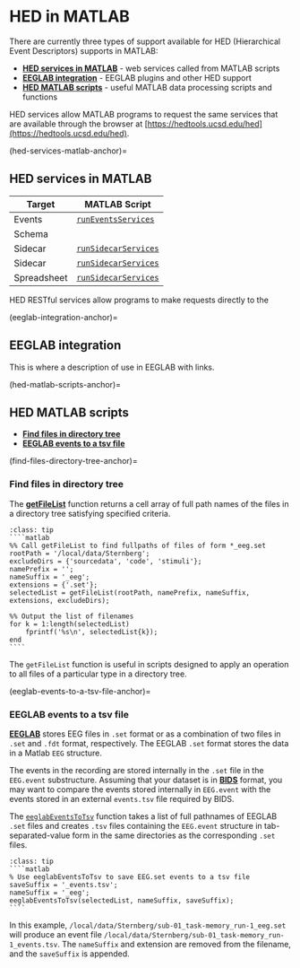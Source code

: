 # HED in MATLAB

There are currently three types of support available for HED (Hierarchical Event Descriptors) supports in MATLAB:

* [**HED services in MATLAB**](hed-services-matlab-anchor) - web services called from MATLAB scripts
* [**EEGLAB integration**](eeglab-integration-anchor) - EEGLAB plugins and other HED support 
* [**HED MATLAB scripts**](hed-matlab-scripts-anchor) - useful MATLAB data processing scripts and functions

HED services allow MATLAB programs to request the same services that are available 
through the browser at [https://hedtools.ucsd.edu/hed](https://hedtools.ucsd.edu/hed).

(hed-services-matlab-anchor)=
## HED services in MATLAB

| Target | MATLAB Script |
| ------ | ------------- |
| Events | [`runEventsServices`](https://raw.githubusercontent.com/hed-standard/hed-examples/main/hedcode/matlab_scripts/hed_services/runEventsServices.m) |
| Schema |                |
| Sidecar | [`runSidecarServices`](https://raw.githubusercontent.com/hed-standard/hed-examples/main/hedcode/matlab_scripts/hed_services/runSidecarServices.m) |
| Sidecar | [`runSidecarServices`](https://raw.githubusercontent.com/hed-standard/hed-examples/main/hedcode/matlab_scripts/hed_services/runSidecarServices.m) |
| Spreadsheet | [`runSidecarServices`](https://raw.githubusercontent.com/hed-standard/hed-examples/main/hedcode/matlab_scripts/hed_services/runSpreadsheetServices.m) |

HED RESTful services allow programs to make requests directly to the






(eeglab-integration-anchor)=
## EEGLAB integration

This is where a description of use in EEGLAB with links.

(hed-matlab-scripts-anchor)=
## HED MATLAB scripts

* [**Find files in directory tree**](find-files-directory-tree-anchor)
* [**EEGLAB events to a tsv file**](eeglab-events-to-a-tsv-file-anchor)  


(find-files-directory-tree-anchor)=
### Find files in directory tree

The [**getFileList**](https://raw.githubusercontent.com/hed-standard/hed-examples/main/hedcode/matlab_scripts/hed_utilities/getFileList.m)
function returns a cell array of full path names of
the files in a directory tree satisfying specified criteria.

`````{admonition} Example call to getFileList.
:class: tip
````matlab
%% Call getFileList to find fullpaths of files of form *_eeg.set
rootPath = '/local/data/Sternberg';
excludeDirs = {'sourcedata', 'code', 'stimuli'};
namePrefix = '';
nameSuffix = '_eeg';
extensions = {'.set'};
selectedList = getFileList(rootPath, namePrefix, nameSuffix, extensions, excludeDirs);

%% Output the list of filenames
for k = 1:length(selectedList)
    fprintf('%s\n', selectedList{k});
end
````
`````

The `getFileList` function is useful in scripts designed to apply
an operation to all files of a particular type in a directory tree.

(eeglab-events-to-a-tsv-file-anchor)=
### EEGLAB events to a tsv file

[**EEGLAB**](https://eeglab.org/) stores EEG files in `.set` format or as a
combination of two files in `.set` and `.fdt` format, respectively.
The EEGLAB `.set` format stores the data in a Matlab `EEG` structure.

The events in the recording are stored internally in the `.set` file
in the `EEG.event` substructure.
Assuming that your dataset is in 
[**BIDS**](https://bids-specification.readthedocs.io/en/stable/) format,
you may want to compare the events stored internally in `EEG.event` with
the events stored in an external `events.tsv` file required by BIDS.

The [`eeglabEventsToTsv`](https://raw.githubusercontent.com/hed-standard/hed-examples/main/hedcode/matlab_scripts/hed_utilities/eeglabEventsToTsv.m)
function takes a list of full pathnames of EEGLAB `.set` files and creates `.tsv` files
containing the `EEG.event` structure in tab-separated-value form in the same
directories as the corresponding `.set` files.

`````{admonition} Example call to eeglabEventsToTsv.
:class: tip
````matlab
% Use eeglabEventsToTsv to save EEG.set events to a tsv file
saveSuffix = '_events.tsv';
nameSuffix = '_eeg';
eeglabEventsToTsv(selectedList, nameSuffix, saveSuffix);
````
`````

In this example, `/local/data/Sternberg/sub-01_task-memory_run-1_eeg.set`
will produce an event file `/local/data/Sternberg/sub-01_task-memory_run-1_events.tsv`.
The `nameSuffix` and extension are removed from the filename, and the 
`saveSuffix` is appended.
